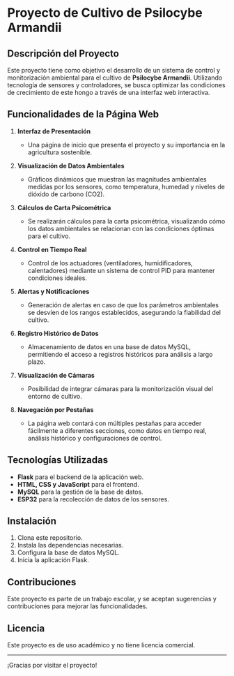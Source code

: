 # Proyecto de Cultivo de Psilocybe Armandii

## Descripción del Proyecto

Este proyecto tiene como objetivo el desarrollo de un sistema de control y monitorización ambiental para el cultivo de **Psilocybe Armandii**. Utilizando tecnología de sensores y controladores, se busca optimizar las condiciones de crecimiento de este hongo a través de una interfaz web interactiva.

## Funcionalidades de la Página Web

1. **Interfaz de Presentación**
   - Una página de inicio que presenta el proyecto y su importancia en la agricultura sostenible.

2. **Visualización de Datos Ambientales**
   - Gráficos dinámicos que muestran las magnitudes ambientales medidas por los sensores, como temperatura, humedad y niveles de dióxido de carbono (CO2).

3. **Cálculos de Carta Psicométrica**
   - Se realizarán cálculos para la carta psicométrica, visualizando cómo los datos ambientales se relacionan con las condiciones óptimas para el cultivo.

4. **Control en Tiempo Real**
   - Control de los actuadores (ventiladores, humidificadores, calentadores) mediante un sistema de control PID para mantener condiciones ideales.

5. **Alertas y Notificaciones**
   - Generación de alertas en caso de que los parámetros ambientales se desvíen de los rangos establecidos, asegurando la fiabilidad del cultivo.

6. **Registro Histórico de Datos**
   - Almacenamiento de datos en una base de datos MySQL, permitiendo el acceso a registros históricos para análisis a largo plazo.

7. **Visualización de Cámaras**
   - Posibilidad de integrar cámaras para la monitorización visual del entorno de cultivo.

8. **Navegación por Pestañas**
   - La página web contará con múltiples pestañas para acceder fácilmente a diferentes secciones, como datos en tiempo real, análisis histórico y configuraciones de control.

## Tecnologías Utilizadas

- **Flask** para el backend de la aplicación web.
- **HTML, CSS y JavaScript** para el frontend.
- **MySQL** para la gestión de la base de datos.
- **ESP32** para la recolección de datos de los sensores.

## Instalación

1. Clona este repositorio.
2. Instala las dependencias necesarias.
3. Configura la base de datos MySQL.
4. Inicia la aplicación Flask.

## Contribuciones

Este proyecto es parte de un trabajo escolar, y se aceptan sugerencias y contribuciones para mejorar las funcionalidades.

## Licencia

Este proyecto es de uso académico y no tiene licencia comercial.

---

¡Gracias por visitar el proyecto!
